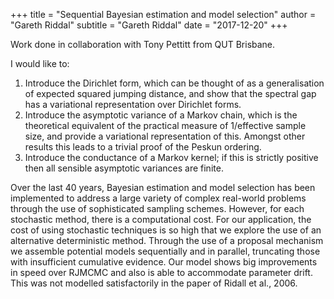 +++
title = "Sequential Bayesian estimation and model selection"
author = "Gareth Riddal"
subtitle = "Gareth Riddal"
date = "2017-12-20"
+++

Work done in collaboration with Tony Pettitt from QUT Brisbane.

I would like to:

1. Introduce the Dirichlet form, which can be thought of as a generalisation of expected squared jumping distance, and show that the spectral gap has a variational representation over Dirichlet forms.  
2. Introduce the asymptotic variance of a Markov chain, which is the theoretical equivalent of the practical measure of 1/effective sample size, and provide a variational representation of this. Amongst other results this leads to a trivial proof of the Peskun ordering.
3. Introduce the conductance of a Markov kernel; if this is strictly positive then all sensible asymptotic variances are finite.

Over the last 40 years, Bayesian estimation and model selection has been implemented to address a large variety of complex real-world problems through the use of sophisticated sampling schemes. However, for each stochastic method, there is a computational cost.  For our application, the cost of using stochastic techniques is so high that we explore the use of an alternative deterministic method.  Through the use of a proposal mechanism we assemble potential models sequentially and in parallel, truncating those with insufficient cumulative evidence. Our model shows big improvements in speed over RJMCMC and also is able to accommodate parameter drift. This was not modelled satisfactorily in the paper of Ridall et al., 2006.
